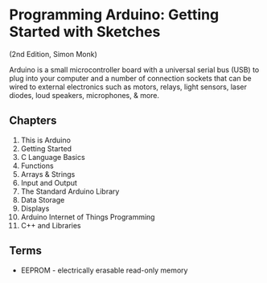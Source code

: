 # Programming Arduino: Getting Started with Sketches
(2nd Edition, Simon Monk)

Arduino is a small microcontroller board with a universal serial bus (USB) to plug
into your computer and a number of connection sockets that can be wired to external electronics such as
motors, relays, light sensors, laser diodes, loud speakers, microphones, & more.

## Chapters
1. This is Arduino
2. Getting Started
3. C Language Basics
4. Functions
5. Arrays & Strings
6. Input and Output
7. The Standard Arduino Library
8. Data Storage
9. Displays
10. Arduino Internet of Things Programming
11. C++ and Libraries

## Terms
- EEPROM - electrically erasable read-only memory

